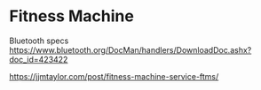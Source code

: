 # Fitness Machine

Bluetooth specs https://www.bluetooth.org/DocMan/handlers/DownloadDoc.ashx?doc_id=423422

https://jjmtaylor.com/post/fitness-machine-service-ftms/

